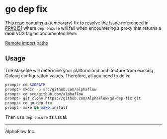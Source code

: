 # go dep fix

This repo contains a (temporary) fix to resolve the issue referenced in [PR#2151](https://github.com/golang/dep/issues/2151)
where `dep ensure` will fail when encountering a proxy that returns a __mod__ VCS tag as documented here:

[Remote import paths](https://golang.org/cmd/go/#hdr-Remote_import_paths)

## Usage

The Makefile will determine your platform and architecture from existing Golang configuration values. Therefore, all you
need to do is:

```bash
prompt> cd $GOPATH
prompt> mkdir -p src/github.com/alphaflow
prompt> cd src/github.com/alphaflow
prompt> git clone https://github.com/AlphaFlow/go-dep-fix.git
prompt> cd go-dep-fix
prompt> make && make install
```

Then use `dep ensure` as usual.

---
AlphaFlow Inc.
